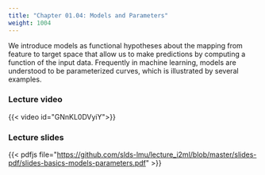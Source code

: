 ```yaml
---
title: "Chapter 01.04: Models and Parameters"
weight: 1004
---
```

We introduce models as functional hypotheses about the mapping from feature to target space that allow us to make predictions by computing a function of the input data. Frequently in machine learning, models are understood to be parameterized curves, which is illustrated by several examples.

<!--more-->

### Lecture video

{{< video id="GNnKL0DVyiY">}}

### Lecture slides

{{< pdfjs file="https://github.com/slds-lmu/lecture_i2ml/blob/master/slides-pdf/slides-basics-models-parameters.pdf" >}}
